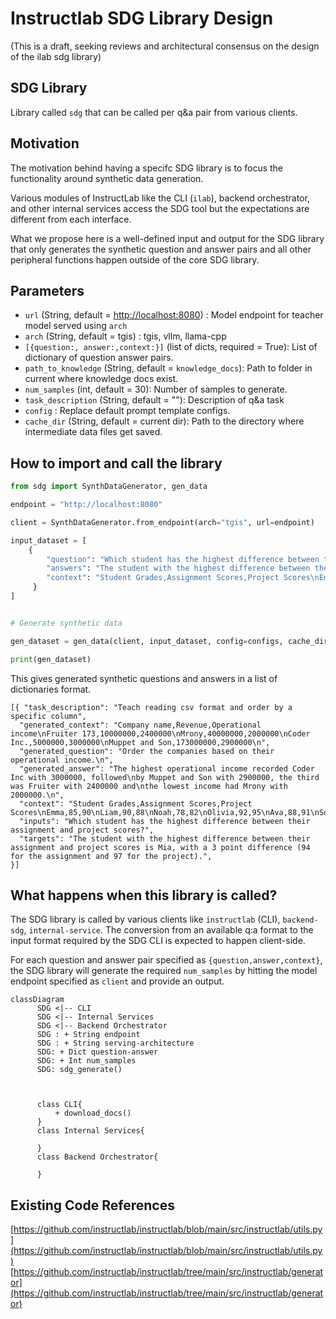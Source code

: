 # Instructlab SDG Library Design

(This is a draft, seeking reviews and architectural consensus on the design of the ilab sdg library)

## SDG Library

Library called `sdg` that can be called per q&a pair from various clients.

## Motivation

The motivation behind having a specifc SDG library is to focus the functionality around synthetic data generation.

Various modules of InstructLab like the CLI (`ilab`), backend orchestrator, and other internal services access the SDG tool but the expectations are different from each interface.

What we propose here is a well-defined input and output for the SDG library that only generates the synthetic question and answer pairs and all other peripheral functions happen outside of the core SDG library.

## Parameters

- `url` (String, default = <http://localhost:8080>) : Model endpoint for teacher model served using `arch`
- `arch` (String, default = tgis) : tgis, vllm, llama-cpp
- `[{question:, answer:,context:}]` (list of dicts, required = True): List of dictionary of question answer pairs.
- `path_to_knowledge` (String, default = `knowledge_docs`): Path to folder in current where knowledge docs exist.
- `num_samples` (int, default = 30): Number of samples to generate.
- `task_description` (String, default = ""): Description of q&a task
- `config` : Replace default prompt template configs.
- `cache_dir` (String, default = current dir): Path to the directory where intermediate data files get saved.

## How to import and call the library

```python
from sdg import SynthDataGenerator, gen_data

endpoint = "http://localhost:8080"

client = SynthDataGenerator.from_endpoint(arch="tgis", url=endpoint)

input_dataset = [
    {
        "question": "Which student has the highest difference between their assignment and project scores?",
        "answers": "The student with the highest difference between their assignment and project scores is Mia, with a 3 point difference (94 for the assignment and 97 for the project).",
        "context": "Student Grades,Assignment Scores,Project Scores\nEmma,85,90\nLiam,90,88\nNoah,78,82\nOlivia,92,95\nAva,88,91\nSophia,82,85\nJameson,75,80\nMia,94,97\nWilliam,84,87\nIsabella,89,93",
     }
]


# Generate synthetic data 

gen_dataset = gen_data(client, input_dataset, config=configs, cache_dir="tmp")

print(gen_dataset)
```

This gives generated synthetic questions and answers in a list of dictionaries format.

```jsonl
[{ "task_description": "Teach reading csv format and order by a specific column",
  "generated_context": "Company name,Revenue,Operational income\nFruiter 173,10000000,2400000\nMrony,40000000,2000000\nCoder Inc.,5000000,3000000\nMuppet and Son,173000000,2900000\n",
  "generated_question": "Order the companies based on their operational income.\n",
  "generated_answer": "The highest operational income recorded Coder Inc with 3000000, followed\nby Muppet and Son with 2900000, the third was Fruiter with 2400000 and\nthe lowest income had Mrony with 2000000.\n",
  "context": "Student Grades,Assignment Scores,Project Scores\nEmma,85,90\nLiam,90,88\nNoah,78,82\nOlivia,92,95\nAva,88,91\nSophia,82,85\nJameson,75,80\nMia,94,97\nWilliam,84,87\nIsabella,89,93",
  "inputs": "Which student has the highest difference between their assignment and project scores?",
  "targets": "The student with the highest difference between their assignment and project scores is Mia, with a 3 point difference (94 for the assignment and 97 for the project).",
}]
```

## What happens when this library is called?

The SDG library is called by various clients like `instructlab` (CLI), `backend-sdg`, `internal-service`. The conversion from an available q:a format to the input format required by the SDG CLI is expected to happen client-side.

For each question and answer pair specified as `{question,answer,context}`, the SDG library will generate the required `num_samples` by hitting the model endpoint specified as `client` and provide an output.

```mermaid
classDiagram
      SDG <|-- CLI
      SDG <|-- Internal Services
      SDG <|-- Backend Orchestrator
      SDG : + String endpoint
      SDG : + String serving-architecture
      SDG: + Dict question-answer
      SDG: + Int num_samples
      SDG: sdg_generate()
      

      
      class CLI{
          + download_docs()
      }
      class Internal Services{
          
      }
      class Backend Orchestrator{
          
      }
```

## Existing Code References

[https://github.com/instructlab/instructlab/blob/main/src/instructlab/utils.py](https://github.com/instructlab/instructlab/blob/main/src/instructlab/utils.py)
[https://github.com/instructlab/instructlab/tree/main/src/instructlab/generator](https://github.com/instructlab/instructlab/tree/main/src/instructlab/generator)
